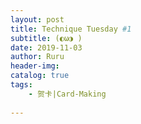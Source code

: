 ```yaml
---
layout: post
title: Technique Tuesday #1
subtitle: (◐ω◑ )
date: 2019-11-03
author: Ruru
header-img: 
catalog: true
tags:
    - 贺卡|Card-Making
 
---   
```

